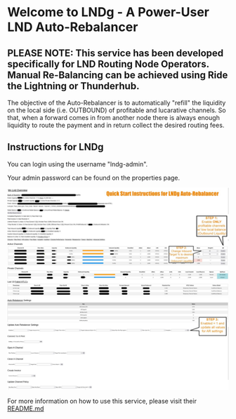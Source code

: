 # Welcome to LNDg - A Power-User LND Auto-Rebalancer
## PLEASE NOTE: This service has been developed specifically for LND Routing Node Operators. Manual Re-Balancing can be achieved using Ride the Lightning or Thunderhub.

The objective of the Auto-Rebalancer is to automatically "refill" the liquidity on the local side (i.e. OUTBOUND) of profitable and lucarative channels. So that, when a forward comes in from another node there is always enough liquidity to route the payment and in return collect the desired routing fees.
## Instructions for LNDg

You can login using the username "lndg-admin".

Your admin password can be found on the properties page.

<!-- MD_PACKER_INLINE BEGIN -->
![Step1](./assets/step1.png) 
![Step3](./assets/step3.png) 
<!-- MD_PACKER_INLINE END -->


For more information on how to use this service, please visit their [README.md](https://github.com/cryptosharks131/lndg/blob/master/README.md#auto-rebalancer)
